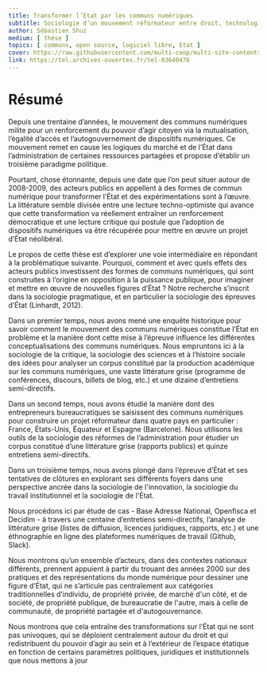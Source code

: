 ```yaml
---
title: Transformer l’État par les communs numériques
subtitle: Sociologie d’un mouvement réformateur entre droit, technologie et politique (1990-2020)
author: Sébastien Shuz
medium: [ thèse ]
topics: [ communs, open source, logiciel libre, Etat ]
cover: https://raw.githubusercontent.com/multi-coop/multi-site-contents/main/texts/ressources/images/logo-HAL.png
link: https://tel.archives-ouvertes.fr/tel-03640476
---
```


# Résumé 

Depuis une trentaine d’années, le mouvement des communs numériques milite pour un renforcement du pouvoir d’agir citoyen via la mutualisation, l’égalité d’accès et l’autogouvernement de dispositifs numériques. Ce mouvement remet en cause les logiques du marché et de l’État dans l’administration de certaines ressources partagées et propose d’établir un troisième paradigme politique.

Pourtant, chose étonnante, depuis une date que l’on peut situer autour de 2008-2009, des acteurs publics en appellent à des formes de commun numérique pour transformer l’État et des expérimentations sont à l’œuvre. La littérature semble divisée entre une lecture techno-optimiste qui avance que cette transformation va réellement entraîner un renforcement démocratique et une lecture critique qui postule que l’adoption de dispositifs numériques va être récupérée pour mettre en œuvre un projet d’État néolibéral.

Le propos de cette thèse est d’explorer une voie intermédiaire en répondant à la problématique suivante. Pourquoi, comment et avec quels effets des acteurs publics investissent des formes de communs numériques, qui sont construites à l’origine en opposition à la puissance publique, pour imaginer et mettre en œuvre de nouvelles figures d’État ? Notre recherche s’inscrit dans la sociologie pragmatique, et en particulier la sociologie des épreuves d’État (Linhardt, 2012). 

Dans un premier temps, nous avons mené une enquête historique pour savoir comment le mouvement des communs numériques constitue l’État en problème et la manière dont cette mise à l’épreuve influence les différentes conceptualisations des communs numériques. Nous empruntons ici à la sociologie de la critique, la sociologie des sciences et à l’histoire sociale des idées pour analyser un corpus constitué par la production académique sur les communs numériques, une vaste littérature grise (programme de conférences, discours, billets de blog, etc.) et une dizaine d’entretiens semi-directifs.

Dans un second temps, nous avons étudié la manière dont des entrepreneurs bureaucratiques se saisissent des communs numériques pour construire un projet réformateur dans quatre pays en particulier : France, États-Unis, Équateur et Espagne (Barcelone). Nous utilisons les outils de la sociologie des réformes de l’administration pour étudier un corpus constitué d’une littérature grise (rapports publics) et quinze entretiens semi-directifs.

Dans un troisième temps, nous avons plongé dans l’épreuve d’État et ses tentatives de clôtures en explorant ses différents foyers dans une perspective ancrée dans la sociologie de l'innovation, la sociologie du travail institutionnel et la sociologie de l'État.

Nous procédons ici par étude de cas - Base Adresse National, Openfisca et Decidim - à travers une centaine d’entretiens semi-directifs, l’analyse de littérature grise (listes de diffusion, licences juridiques, rapports, etc.) et une éthnographie en ligne des plateformes numériques de travail (Github, Slack).

Nous montrons qu’un ensemble d’acteurs, dans des contextes nationaux différents, prennent appuient à partir du trouant des années 2000 sur des pratiques et des représentations du monde numérique pour dessiner une figure d’État, qui ne s’articule pas centralement aux catégories traditionnelles d’individu, de propriété privée, de marché d'un côté, et de société, de propriété publique, de bureaucratie de l'autre, mais à celle de communauté, de propriété partagée et d'autogouvernance. 

Nous montrons que cela entraîne des transformations sur l’État qui ne sont pas univoques, qui se déploient centralement autour du droit et qui redistribuent du pouvoir d’agir au sein et à l’extérieur de l’espace étatique en fonction de certains paramètres politiques, juridiques et institutionnels que nous mettons à jour
